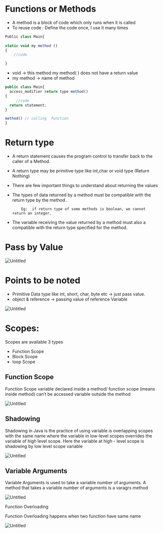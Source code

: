 # Functions or Methods

- A method is a block of code which only runs when it is called
- To reuse code :  Define the code once, I use it many times

 

```jsx
Public class Main{
 
static void my method ()
{
    //code

}
```

- void → this method my method( ) does not have a return value
- my method → name  of  method

```jsx
public class Main{
  access_modifier return type method()
{
     //code 
  return statement;
}

method() // calling  function
}
```

# Return type

- A return statement causes the program control  to transfer back to the caller of a Method.
- A return type may be primitive type like int,char or void type (Return Nothing)
- There are few important things to understand about returning the values
- The types of data returned by a method must be compatible with the return type by the method .

          Eg:  if return type of some methods is boolean, we cannot return an integer.

- The variable  receiving the value returned by a method must also a compatible with the return type specified for the method.

# Pass by Value

![Untitled](https://prod-files-secure.s3.us-west-2.amazonaws.com/2603bb63-fafb-446c-b8a4-918eec11024e/16be72b3-195d-4a89-9895-cfc2b4de0caf/Untitled.png)

# Points to be  noted

- Primitive Data type like int, short, char, byte etc  →  just pass value.
- object & reference → passing value of reference Variable

 

![Untitled](https://prod-files-secure.s3.us-west-2.amazonaws.com/2603bb63-fafb-446c-b8a4-918eec11024e/c3f66927-126d-4742-a141-906b418577bd/Untitled.png)

# Scopes:

Scopes are available 3 types

- Function Scope
- Block Scope
- loop Scope

## Function Scope

Function Scope variable declared inside a method/ function scope (means inside method) can’t be accessed variable outside the method 

![Untitled](https://prod-files-secure.s3.us-west-2.amazonaws.com/2603bb63-fafb-446c-b8a4-918eec11024e/75cd9a9e-19dc-497f-a104-8a4e2581bcfc/Untitled.png)

## Shadowing

Shadowing in Java is the practice of using variable is overlapping scopes with the same name where the variable in low-level scopes overrides the variable of high level scope. Here the variable at high - level scope is shadowing by low level scope variable 

![Untitled](https://prod-files-secure.s3.us-west-2.amazonaws.com/2603bb63-fafb-446c-b8a4-918eec11024e/304a3d83-1272-47b8-b062-05b5579b08e3/Untitled.png)

## Variable Arguments

Variable Arguments is used to take a variable number of arguments. A method that takes   a variable number of arguments is a varagrs method 

![Untitled](https://prod-files-secure.s3.us-west-2.amazonaws.com/2603bb63-fafb-446c-b8a4-918eec11024e/b97a391a-9104-42ec-b64d-c9d3d6558dd2/Untitled.png)

Function Overloading 

Function Overloading happens when two function have same name

![Untitled](https://prod-files-secure.s3.us-west-2.amazonaws.com/2603bb63-fafb-446c-b8a4-918eec11024e/3dc8ef17-b4d9-4753-ad51-edc9a7cb0b7e/Untitled.png)
